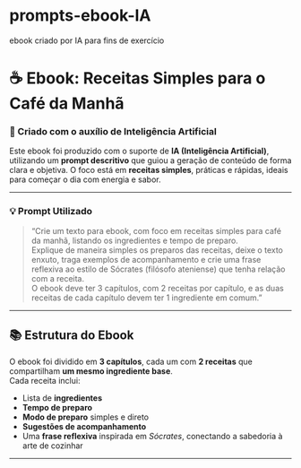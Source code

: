 # prompts-ebook-IA
ebook criado por IA para fins de exercício

# ☕ Ebook: Receitas Simples para o Café da Manhã  

### 🤖 Criado com o auxílio de Inteligência Artificial  
Este ebook foi produzido com o suporte de **IA (Inteligência Artificial)**, utilizando um **prompt descritivo** que guiou a geração de conteúdo de forma clara e objetiva. O foco está em **receitas simples**, práticas e rápidas, ideais para começar o dia com energia e sabor.  

---

### 💡 Prompt Utilizado  
> “Crie um texto para ebook, com foco em receitas simples para café da manhã, listando os ingredientes e tempo de preparo.  
> Explique de maneira simples os preparos das receitas, deixe o texto enxuto, traga exemplos de acompanhamento e crie uma frase reflexiva ao estilo de Sócrates (filósofo ateniense) que tenha relação com a receita.  
> O ebook deve ter 3 capítulos, com 2 receitas por capítulo, e as duas receitas de cada capítulo devem ter 1 ingrediente em comum.”  

---

## 📚 Estrutura do Ebook  

O ebook foi dividido em **3 capítulos**, cada um com **2 receitas** que compartilham **um mesmo ingrediente base**.  
Cada receita inclui:  
- Lista de **ingredientes**  
- **Tempo de preparo**  
- **Modo de preparo** simples e direto  
- **Sugestões de acompanhamento**  
- Uma **frase reflexiva** inspirada em *Sócrates*, conectando a sabedoria à arte de cozinhar  

---
